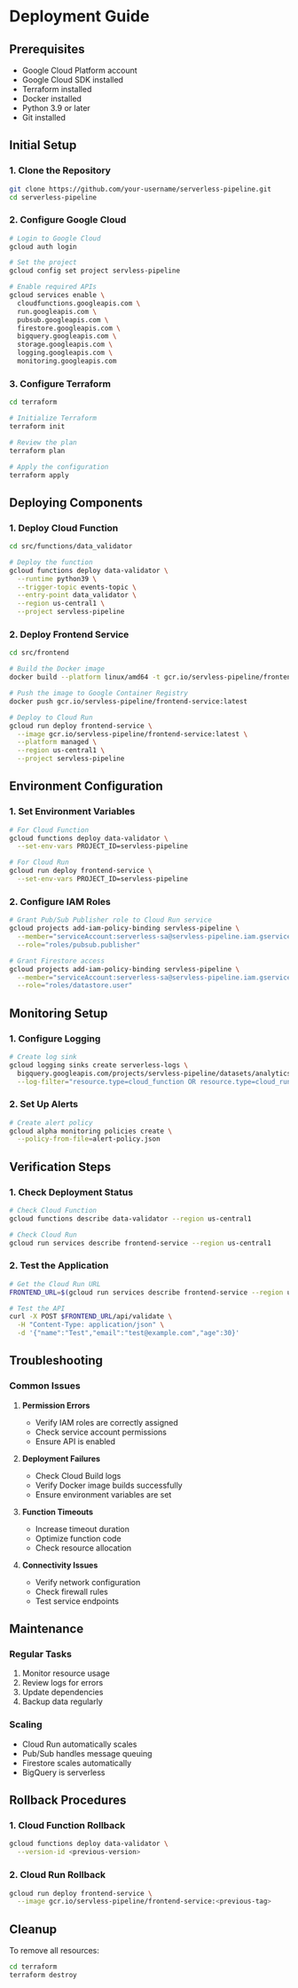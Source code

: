 # Deployment Guide

## Prerequisites
- Google Cloud Platform account
- Google Cloud SDK installed
- Terraform installed
- Docker installed
- Python 3.9 or later
- Git installed

## Initial Setup

### 1. Clone the Repository
```bash
git clone https://github.com/your-username/serverless-pipeline.git
cd serverless-pipeline
```

### 2. Configure Google Cloud
```bash
# Login to Google Cloud
gcloud auth login

# Set the project
gcloud config set project servless-pipeline

# Enable required APIs
gcloud services enable \
  cloudfunctions.googleapis.com \
  run.googleapis.com \
  pubsub.googleapis.com \
  firestore.googleapis.com \
  bigquery.googleapis.com \
  storage.googleapis.com \
  logging.googleapis.com \
  monitoring.googleapis.com
```

### 3. Configure Terraform
```bash
cd terraform

# Initialize Terraform
terraform init

# Review the plan
terraform plan

# Apply the configuration
terraform apply
```

## Deploying Components

### 1. Deploy Cloud Function
```bash
cd src/functions/data_validator

# Deploy the function
gcloud functions deploy data-validator \
  --runtime python39 \
  --trigger-topic events-topic \
  --entry-point data_validator \
  --region us-central1 \
  --project servless-pipeline
```

### 2. Deploy Frontend Service
```bash
cd src/frontend

# Build the Docker image
docker build --platform linux/amd64 -t gcr.io/servless-pipeline/frontend-service:latest .

# Push the image to Google Container Registry
docker push gcr.io/servless-pipeline/frontend-service:latest

# Deploy to Cloud Run
gcloud run deploy frontend-service \
  --image gcr.io/servless-pipeline/frontend-service:latest \
  --platform managed \
  --region us-central1 \
  --project servless-pipeline
```

## Environment Configuration

### 1. Set Environment Variables
```bash
# For Cloud Function
gcloud functions deploy data-validator \
  --set-env-vars PROJECT_ID=servless-pipeline

# For Cloud Run
gcloud run deploy frontend-service \
  --set-env-vars PROJECT_ID=servless-pipeline
```

### 2. Configure IAM Roles
```bash
# Grant Pub/Sub Publisher role to Cloud Run service
gcloud projects add-iam-policy-binding servless-pipeline \
  --member="serviceAccount:serverless-sa@servless-pipeline.iam.gserviceaccount.com" \
  --role="roles/pubsub.publisher"

# Grant Firestore access
gcloud projects add-iam-policy-binding servless-pipeline \
  --member="serviceAccount:serverless-sa@servless-pipeline.iam.gserviceaccount.com" \
  --role="roles/datastore.user"
```

## Monitoring Setup

### 1. Configure Logging
```bash
# Create log sink
gcloud logging sinks create serverless-logs \
  bigquery.googleapis.com/projects/servless-pipeline/datasets/analytics \
  --log-filter="resource.type=cloud_function OR resource.type=cloud_run_revision"
```

### 2. Set Up Alerts
```bash
# Create alert policy
gcloud alpha monitoring policies create \
  --policy-from-file=alert-policy.json
```

## Verification Steps

### 1. Check Deployment Status
```bash
# Check Cloud Function
gcloud functions describe data-validator --region us-central1

# Check Cloud Run
gcloud run services describe frontend-service --region us-central1
```

### 2. Test the Application
```bash
# Get the Cloud Run URL
FRONTEND_URL=$(gcloud run services describe frontend-service --region us-central1 --format='value(status.url)')

# Test the API
curl -X POST $FRONTEND_URL/api/validate \
  -H "Content-Type: application/json" \
  -d '{"name":"Test","email":"test@example.com","age":30}'
```

## Troubleshooting

### Common Issues

1. **Permission Errors**
   - Verify IAM roles are correctly assigned
   - Check service account permissions
   - Ensure API is enabled

2. **Deployment Failures**
   - Check Cloud Build logs
   - Verify Docker image builds successfully
   - Ensure environment variables are set

3. **Function Timeouts**
   - Increase timeout duration
   - Optimize function code
   - Check resource allocation

4. **Connectivity Issues**
   - Verify network configuration
   - Check firewall rules
   - Test service endpoints

## Maintenance

### Regular Tasks
1. Monitor resource usage
2. Review logs for errors
3. Update dependencies
4. Backup data regularly

### Scaling
- Cloud Run automatically scales
- Pub/Sub handles message queuing
- Firestore scales automatically
- BigQuery is serverless

## Rollback Procedures

### 1. Cloud Function Rollback
```bash
gcloud functions deploy data-validator \
  --version-id <previous-version>
```

### 2. Cloud Run Rollback
```bash
gcloud run deploy frontend-service \
  --image gcr.io/servless-pipeline/frontend-service:<previous-tag>
```

## Cleanup
To remove all resources:
```bash
cd terraform
terraform destroy
``` 